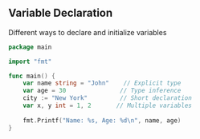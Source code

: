 ## Variable Declaration
Different ways to declare and initialize variables
```go
package main

import "fmt"

func main() {
    var name string = "John"    // Explicit type
    var age = 30               // Type inference
    city := "New York"         // Short declaration
    var x, y int = 1, 2       // Multiple variables
    
    fmt.Printf("Name: %s, Age: %d\n", name, age)
}
```